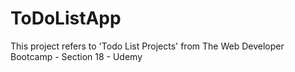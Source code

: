 # ToDoListApp
This project refers to 'Todo List Projects' from The Web Developer Bootcamp - Section 18 - Udemy
